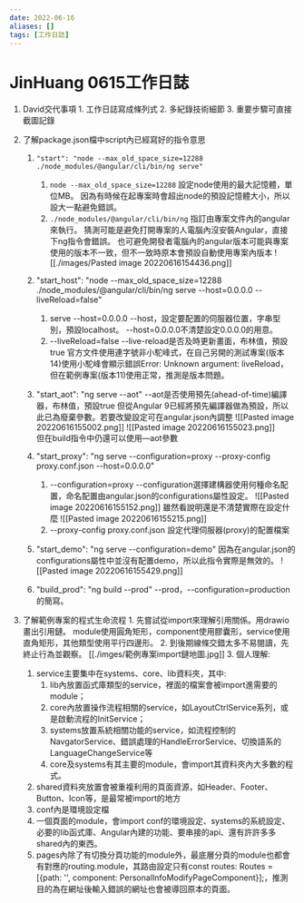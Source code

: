 ```yaml
---
date: 2022-06-16
aliases: []
tags: [工作日誌]
---
```

# JinHuang 0615工作日誌

1.	 David交代事項
    1.	工作日誌寫成條列式
    2.	多紀錄技術細節
    3.	重要步驟可直接截圖記錄

2.	了解package.json檔中script內已經寫好的指令意思
    1.	`"start": "node --max_old_space_size=12288 ./node_modules/@angular/cli/bin/ng serve"`
        1. `node --max_old_space_size=12288`
        設定node使用的最大記憶體，單位MB。
        因為有時候在起專案時會超出node的預設記憶體大小，所以設大一點避免錯誤。
        2.	`./node_modules/@angular/cli/bin/ng`
        指訂由專案文件內的angular來執行。
        猜測可能是避免打開專案的人電腦內沒安裝Angular，直接下ng指令會錯誤。
        也可避免開發者電腦內的angular版本可能與專案使用的版本不一致，但不一致時原本會預設自動使用專案內版本
        ![[./images/Pasted image 20220616154436.png]]
 
    2.	"start_host": "node --max_old_space_size=12288 ./node_modules/@angular/cli/bin/ng serve --host=0.0.0.0 --liveReload=false"
        1.	serve --host=0.0.0.0
        --host，設定要配置的伺服器位置，字串型別，預設localhost。
        --host=0.0.0.0不清楚設定0.0.0.0的用意。
        2.	--liveReload=false
        --live-reload是否及時更新畫面，布林值，預設true
        官方文件使用連字號非小駝峰式，在自己另開的測試專案(版本14)使用小駝峰會顯示錯誤Error: Unknown argument: liveReload，但在範例專案(版本11)使用正常，推測是版本問題。
    3.	"start_aot": "ng serve --aot"
    --aot是否使用預先(ahead-of-time)編譯器，布林值，預設true
    但從Angular 9已經將預先編譯器做為預設，所以此已為廢棄參數。若要改變設定可在angular.json內調整
    ![[Pasted image 20220616155002.png]] 
    ![[Pasted image 20220616155023.png]]  
    但在build指令中仍還可以使用—aot參數
    4.	"start_proxy": "ng serve --configuration=proxy --proxy-config proxy.conf.json --host=0.0.0.0"
        1.	--configuration=proxy
        --configuration選擇建構器使用何種命名配置，命名配置由angular.json的configurations屬性設定。
        ![[Pasted image 20220616155152.png]] 
        雖然看說明還是不清楚實際在設定什麼
        ![[Pasted image 20220616155215.png]] 
        2.	--proxy-config proxy.conf.json
        設定代理伺服器(proxy)的配置檔案
    5.	"start_demo": "ng serve --configuration=demo"
    因為在angular.json的configurations屬性中並沒有配置demo，所以此指令實際是無效的。
    ![[Pasted image 20220616155429.png]]
    6.	"build_prod": "ng build --prod"
    --prod，--configuration=production的簡寫。

3.	 了解範例專案的程式生命流程
    1.	先嘗試從import來理解引用關係。用drawio畫出引用鏈。
    module使用圓角矩形，component使用膠囊形，service使用直角矩形，其他類型使用平行四邊形。
    2.	到後期線條交錯太多不易閱讀，先終止行為並觀察。 
    [[./imges/範例專案import鏈地圖.jpg]]
    3.	個人理解:
        1.	service主要集中在systems、core、lib資料夾，其中:
            1.	lib內放置函式庫類型的service，裡面的檔案會被import進需要的module；
            2.	core內放置操作流程相關的service，如LayoutCtrlService系列，或是啟動流程的InitService；
            3.	systems放置系統相關功能的service，如流程控制的NavgatorService、錯誤處理的HandleErrorService、切換語系的LanguageChangeService等
            4.	core及systems有其主要的module，會import其資料夾內大多數的程式。
        2.	shared資料夾放置會被重複利用的頁面資源，如Header、Footer、Button、Icon等，是最常被import的地方
        3.	conf內是環境設定檔
        4.	一個頁面的module，會import conf的環境設定、systems的系統設定、必要的lib函式庫、Angular內建的功能、要串接的api、還有許許多多shared內的東西。
        5.	pages內除了有切換分頁功能的module外，最底層分頁的module也都會有對應的routing.module，其路由設定只有const routes: Routes = [{path: '', component: PersonalInfoModifyPageComponent}];，推測目的為在網址後輸入錯誤的網址也會被導回原本的頁面。

